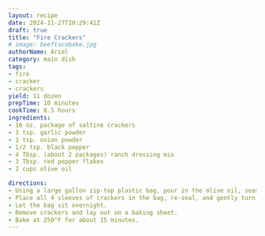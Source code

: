 ```yaml
--- 
layout: recipe 
date: 2024-11-27T20:29:41Z 
draft: true 
title: "Fire Crackers" 
# image: beeftacobake.jpg 
authorName: Ariel
category: main dish 
tags: 
- fire
- cracker
- crackers
yield: 11 dozen
prepTime: 10 minutes 
cookTime: 8.5 hours
ingredients: 
- 16 oz. package of saltine crackers
- 1 tsp. garlic powder
- 1 tsp. onion powder
- 1/2 tsp. black pepper
- 4 Tbsp. (about 2 packages) ranch dressing mix
- 3 Tbsp. red pepper flakes
- 2 cups olive oil

directions: 
- Using a large gallon zip-top plastic bag, pour in the olive oil, seasonings, and spices. Close the bag and knead to thoroughly mix the ingredients together. 
- Place all 4 sleeves of crackers in the bag, re-seal, and gently turn the bag over several times to coat the crackers with the spice mixture. The more times you do, this the better the coating. 
- Let the bag sit overnight. 
- Remove crackers and lay out on a baking sheet. 
- Bake at 250°F for about 15 minutes.  
---
```

